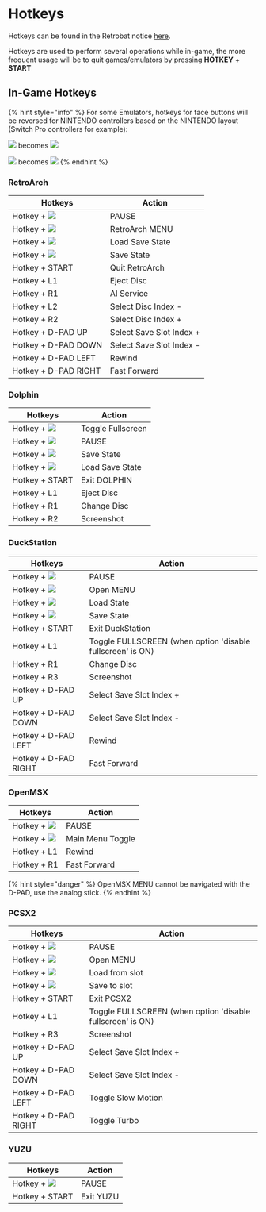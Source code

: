 # Hotkeys

Hotkeys can be found in the Retrobat notice [here](http://retrobat.ovh/notice/notice.pdf).

Hotkeys are used to perform several operations while in-game, the more frequent usage will be to quit games/emulators by pressing **HOTKEY** + **START**&#x20;

## **In-Game Hotkeys**

{% hint style="info" %}
For some Emulators, hotkeys for face buttons will be reversed for NINTENDO controllers based on the NINTENDO layout (Switch Pro controllers for example):

![](<../.gitbook/assets/image (4) (1).png>) becomes ![](<../.gitbook/assets/image (1) (2) (1).png>)

![](<../.gitbook/assets/image (3) (1) (2).png>) becomes ![](<../.gitbook/assets/image (2) (1) (1).png>)
{% endhint %}

### RetroArch

| Hotkeys                                                  | Action                   |
| -------------------------------------------------------- | ------------------------ |
| Hotkey + ![](<../.gitbook/assets/image (4) (1).png>)     | PAUSE                    |
| Hotkey + ![](<../.gitbook/assets/image (1) (2) (1).png>) | RetroArch MENU           |
| Hotkey + ![](<../.gitbook/assets/image (3) (1) (2).png>) | Load Save State          |
| Hotkey + ![](<../.gitbook/assets/image (2) (1) (1).png>) | Save State               |
| Hotkey + START                                           | Quit RetroArch           |
| Hotkey + L1                                              | Eject Disc               |
| Hotkey + R1                                              | AI Service               |
| Hotkey + L2                                              | Select Disc Index -      |
| Hotkey + R2                                              | Select Disc Index +      |
| Hotkey + D-PAD UP                                        | Select Save Slot Index + |
| Hotkey + D-PAD DOWN                                      | Select Save Slot Index - |
| Hotkey + D-PAD LEFT                                      | Rewind                   |
| Hotkey + D-PAD RIGHT                                     | Fast Forward             |

### Dolphin

| Hotkeys                                                  | Action            |
| -------------------------------------------------------- | ----------------- |
| Hotkey + ![](<../.gitbook/assets/image (4) (1).png>)     | Toggle Fullscreen |
| Hotkey + ![](<../.gitbook/assets/image (1) (2) (1).png>) | PAUSE             |
| Hotkey + ![](<../.gitbook/assets/image (3) (1) (2).png>) | Save State        |
| Hotkey + ![](<../.gitbook/assets/image (2) (1) (1).png>) | Load Save State   |
| Hotkey + START                                           | Exit DOLPHIN      |
| Hotkey + L1                                              | Eject Disc        |
| Hotkey + R1                                              | Change Disc       |
| Hotkey + R2                                              | Screenshot        |

### DuckStation

| Hotkeys                                                  | Action                                                     |
| -------------------------------------------------------- | ---------------------------------------------------------- |
| Hotkey + ![](<../.gitbook/assets/image (4) (1).png>)     | PAUSE                                                      |
| Hotkey + ![](<../.gitbook/assets/image (1) (2) (1).png>) | Open MENU                                                  |
| Hotkey + ![](<../.gitbook/assets/image (3) (1) (2).png>) | Load State                                                 |
| Hotkey + ![](<../.gitbook/assets/image (2) (1) (1).png>) | Save State                                                 |
| Hotkey + START                                           | Exit DuckStation                                           |
| Hotkey + L1                                              | Toggle FULLSCREEN (when option 'disable fullscreen' is ON) |
| Hotkey + R1                                              | Change Disc                                                |
| Hotkey + R3                                              | Screenshot                                                 |
| Hotkey + D-PAD UP                                        | Select Save Slot Index +                                   |
| Hotkey + D-PAD DOWN                                      | Select Save Slot Index -                                   |
| Hotkey + D-PAD LEFT                                      | Rewind                                                     |
| Hotkey + D-PAD RIGHT                                     | Fast Forward                                               |

### OpenMSX

| Hotkeys                                                  | Action           |
| -------------------------------------------------------- | ---------------- |
| Hotkey + ![](<../.gitbook/assets/image (4) (1).png>)     | PAUSE            |
| Hotkey + ![](<../.gitbook/assets/image (1) (2) (1).png>) | Main Menu Toggle |
| Hotkey + L1                                              | Rewind           |
| Hotkey + R1                                              | Fast Forward     |

{% hint style="danger" %}
OpenMSX MENU cannot be navigated with the D-PAD, use the analog stick.
{% endhint %}

### PCSX2

| Hotkeys                                                  | Action                                                     |
| -------------------------------------------------------- | ---------------------------------------------------------- |
| Hotkey + ![](<../.gitbook/assets/image (4) (1).png>)     | PAUSE                                                      |
| Hotkey + ![](<../.gitbook/assets/image (1) (2) (1).png>) | Open MENU                                                  |
| Hotkey + ![](<../.gitbook/assets/image (3) (1) (2).png>) | Load from slot                                             |
| Hotkey + ![](<../.gitbook/assets/image (2) (1) (1).png>) | Save to slot                                               |
| Hotkey + START                                           | Exit PCSX2                                                 |
| Hotkey + L1                                              | Toggle FULLSCREEN (when option 'disable fullscreen' is ON) |
| Hotkey + R3                                              | Screenshot                                                 |
| Hotkey + D-PAD UP                                        | Select Save Slot Index +                                   |
| Hotkey + D-PAD DOWN                                      | Select Save Slot Index -                                   |
| Hotkey + D-PAD LEFT                                      | Toggle Slow Motion                                         |
| Hotkey + D-PAD RIGHT                                     | Toggle Turbo                                               |

### YUZU

| Hotkeys                                              | Action    |
| ---------------------------------------------------- | --------- |
| Hotkey + ![](<../.gitbook/assets/image (4) (1).png>) | PAUSE     |
| Hotkey + START                                       | Exit YUZU |
